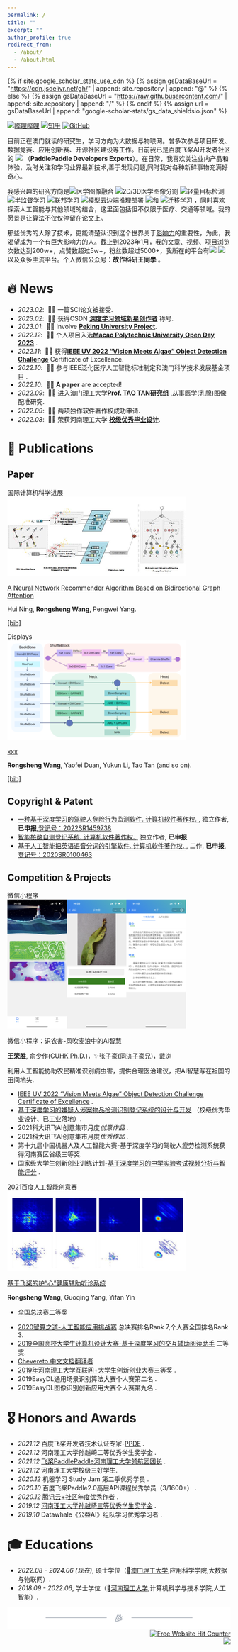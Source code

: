 ```yaml
---
permalink: /
title: ""
excerpt: ""
author_profile: true
redirect_from: 
  - /about/
  - /about.html
---
```


{% if site.google_scholar_stats_use_cdn %}
{% assign gsDataBaseUrl = "https://cdn.jsdelivr.net/gh/" | append: site.repository | append: "@" %}
{% else %}
{% assign gsDataBaseUrl = "https://raw.githubusercontent.com/" | append: site.repository | append: "/" %}
{% endif %}
{% assign url = gsDataBaseUrl | append: "google-scholar-stats/gs_data_shieldsio.json" %}

<span class='anchor' id='about-me'></span>

<!--a href="https://space.bilibili.com/383478933"><img src="../images/logo_bilibili.png" width="auto" height="30px" alt="logo_bilibili" /></a>
<a href="https://www.zhihu.com/people/wang-rong-sheng-74"><img src="../images/logo_zhihu.png" width="auto" height="30px" alt="logo_zhihu" /></a>
<a href="https://mianbaoduo.com/o/ergg/work"><img src="../images/logo_mbd.png" width="auto" height="30px" alt="logo_mbd" /></a>
<a href="https://blog.csdn.net/u014297502"><img src="../images/logo_csdn.png" width="auto" height="30px" alt="logo_csdn" /></a-->

[![哔哩哔哩](https://img.shields.io/badge/dynamic/json?url=https%3A%2F%2Fapi.swo.moe%2Fstats%2Fbilibili%2F383478933&query=count&color=282c34&label=%E5%93%94%E5%93%A9%E5%93%94%E5%93%A9&labelColor=7164db&logo=data%3Aimage%2Fpng%3Bbase64%2CiVBORw0KGgoAAAANSUhEUgAAAGAAAABgCAYAAADimHc4AAAD7ElEQVR4nO2dW9WrMBCFK6ESkFAJSKiESqgEHCABCZWAhEpAAhL2ecik5dDc%2FpXLBDLfWnlqy0xmJ5BMQnq5CIIgCIIgCIIgCIIgCEIBAHQAemYfrgCunD6wAKAHsEKxALgx+bCQD8%2FS9tmgVqeDr1lLigDgZvDhXso+K9TyTBQRwRJ8AHjntl0Flh5QRAQK%2FmKxPeayWx2OXpBNBKiHvi34b7T2MC4pAvW6twR%2FRwkRKPizBN8CgEcuESj4Lwm+BwBjahEk+H8EwJRKhOaCDzW8e1JLfkUUH1NgmR3XmHffHR1l+72BSs8d7w8U+JDAnZERQMcV+CtUi7dNqFqibB4J7vtrq7xKCuAasbTMXCL4T+5aVk6+2xHUrWdhruAR6HIJcOeu2UHI8zyAe2ytWfEdWz9PVvQ8YAmIQ5dDAB9LFsMVAv8oMO2zAGrC5WNIarRiAuKR9jYEd9pY08aa6uUzIHGRdkgKd8pY0yc1WjEBAqypDYoAG0QAZkQAZkQAZkQAZk4vANQenjsSzS3I%2FwcSbXU5jQBUkRtdf4Rar90v8kSv3+I3ffCCSpk8I%2Fw+lgDkdI%2Fv2rEp2CaiWm1AsDQLlDAD+dlFXLMeAaCSeLZdaSFE5VUQNot38cKuEeBgAsSuG0flVZBmEanbXfNQAsS0fgBYIn2fIu3%2FBBMHEyBmDXlFfA8IzeHb+Ems4WAChKykrVA9ZfsQTL57jXzRg4A5wC%2FA8N4ADiZAZwm2XjW75Qh2KOTfA0p4kygPw28OJcCVgn3nDnYo2EwEYRgGH0qAMyICMCMCMCMCMCMCMCMCMCMCfP3qwHDOQ4AAUekTk8FaBRihJnZdYbvtCGC7LvmkM63GjVDINPFrQgCq5ETXfmMzI90FXzPvfqt7x4rEu%2FZaEcCUxFvgz2zO+BUn6UkoaEEAsptiMSX5e8FoRYCN7cVgb4Vq7U%2FH50Pq4JNP7Qiw8UFnJwcK+tXy+Wj6PLEvPgHSHv5UgwA1IQIwwyFAyLJin9RoxYgAzAQIkPwNmf26busC+OIx5TDqo5nDT+F%2FSS%2F9CYzwb+No49zNy2evkYv0LywGGAXUvp6eSneycqOic0w20k7CNgKE7jJunSGLACTCxF27ylmQc98T5MQUH49swd+I0HPXslLKnT0N+wnkrTKi9JZL%2FL9i1SorMmdeQ4TQQ7OFMxIMzGD45w8nUL1im7efENZLJpgPSw0pfz0cdt4U3230Td%2FTvx2R6d2FrHhEWLkq5PELOMsRPHCPnAZGv1xJteL7jbJiaW3sB2nDvPC%2FosSYvjRQz4cJ6n7KO3rYQL7M+L6nVtfDVRAEQRAEQRAEQRAEIZ5%2FSAXmdfXaoQsAAAAASUVORK5CYII%3D&suffix=+%E5%85%B3%E6%B3%A8&cacheSeconds=3600)](https://space.bilibili.com/383478933)
[![知乎](https://img.shields.io/badge/dynamic/json?url=https%3A%2F%2Fapi.swo.moe%2Fstats%2Fzhihu%2Fwang-rong-sheng-74&query=count&color=282c34&label=%E7%9F%A5%E4%B9%8E&labelColor=0084ff&logo=zhihu&logoColor=ffffff&suffix=+%E5%85%B3%E6%B3%A8&cacheSeconds=3600)](https://www.zhihu.com/people/wang-rong-sheng-74)
[![GitHub](https://img.shields.io/badge/dynamic/json?url=https%3A%2F%2Fapi.swo.moe%2Fstats%2Fgithub%2Fwangrongsheng&query=count&color=181717&label=GitHub&labelColor=282c34&logo=github&suffix=+follows&cacheSeconds=3600)](https://github.com/wangrongsheng)

目前正在澳门就读的研究生，学习方向为大数据与物联网。曾多次参与项目研发、数据竞赛、应用创新赛、开源社区建设等工作。日前我已是百度飞桨AI开发者社区的 ![](https://img.shields.io/badge/PPDE-green) （<strong><span id='total_cit'>PaddlePaddle Developers Experts</span></strong>）。在日常，我喜欢关注业内产品和体验，及时关注和学习业界最新技术,善于发现问题,同时我对各种新鲜事物充满好奇心。

我感兴趣的研究方向是![医学图像融合](https://img.shields.io/badge/-%E5%8C%BB%E5%AD%A6%E5%9B%BE%E5%83%8F%E8%9E%8D%E5%90%88-blue) ![2D/3D医学图像分割](https://img.shields.io/badge/-2D%2F3D%E5%8C%BB%E5%AD%A6%E5%9B%BE%E5%83%8F%E5%88%86%E5%89%B2-lightgrey) ![轻量目标检测](https://img.shields.io/badge/-%E8%BD%BB%E9%87%8F%E7%9B%AE%E6%A0%87%E6%A3%80%E6%B5%8B-red) ![半监督学习](https://img.shields.io/badge/-%E5%8D%8A%E7%9B%91%E7%9D%A3%E5%AD%A6%E4%B9%A0-orange) ![联邦学习](https://img.shields.io/badge/-%E8%81%94%E9%82%A6%E5%AD%A6%E4%B9%A0-yellow) ![模型云边端推理部署](https://img.shields.io/badge/-%E6%A8%A1%E5%9E%8B%E4%BA%91%E8%BE%B9%E7%AB%AF%E6%8E%A8%E7%90%86%E9%83%A8%E7%BD%B2-yellowgreen) ![](https://img.shields.io/badge/-%E5%B0%8F%E6%A0%B7%E6%9C%AC%E5%AD%A6%E4%B9%A0-orange)和 ![迁移学习](https://img.shields.io/badge/-%E8%BF%81%E7%A7%BB%E5%AD%A6%E4%B9%A0-green) ，同时喜欢探索人工智能与其他领域的结合，这里面包括但不仅限于医疗、交通等领域。我的愿景是让算法不仅仅停留在论文上。

那些优秀的人除了技术，更能清楚认识到这个世界关于[影响力](https://wiki.mbalib.com/wiki/%E5%BD%B1%E5%93%8D%E5%8A%9B)的重要性，为此，我渴望成为一个有巨大影响力的人。截止到2023年1月，我的文章、视频、项目浏览次数达到200w+，点赞数超过5w+，粉丝数超过5000+，我所在的平台有[![](https://img.shields.io/badge/-CSDN-brightgreen)](https://blog.csdn.net/u014297502) [![](https://img.shields.io/badge/-BiliBili-lightgrey)](https://space.bilibili.com/383478933?spm_id_from=333.1007.0.0) 以及众多主流平台。个人微信公众号：**故作科研王同學** 。

# 🔥 News
- *2023.02*: &nbsp;🎉🎉 一篇SCI论文被接受.
- *2023.02*: &nbsp;🎉🎉 获得CSDN [**深度学习领域新星创作者**](https://blog.csdn.net/u014297502) 称号.
- *2023.01*: &nbsp;🎉🎉 Involve [**Peking University Project**](https://www.pku.edu.cn/).
- *2022.12*: &nbsp;🎉🎉 个人项目入选[**Macao Polytechnic University Open Day 2023**](https://www.mpu.edu.mo/openday2023/index_e.html) .
- *2022.11*: &nbsp;🎉🎉 获得[**IEEE UV 2022 “Vision Meets Algae” Object Detection Challenge**](https://tianchi.aliyun.com/competition/entrance/532036/introduction?spm=5176.12281957.0.0.63ac3eafippBVb) Certificate of Excellence. 
- *2022.10*: &nbsp;🎉🎉 参与IEEE泛化医疗人工智能标准制定和澳门科学技术发展基金项目[](https://www.fdct.gov.mo/zh_tw/index.html) . 
- *2022.10*: &nbsp;🎉🎉 **A paper** are accepted! 
- *2022.09*: &nbsp;🎉🎉 进入澳门理工大学[**Prof. TAO TAN研究组**](https://scholar.google.com/citations?hl=zh-CN&user=lLg3WRkAAAAJ) ,从事医学(乳腺)图像配准研究. 
- *2022.09*: &nbsp;🎉🎉 两项独作软件著作权成功申请. 
- *2022.08*: &nbsp;🎉🎉 荣获河南理工大学 [**校级优秀毕业设计**](./images/yxbs.jpg). 

# 📝 Publications

## Paper

<div class='paper-box'><div class='paper-box-image'><div><div class="badge">国际计算机科学进展</div><img src='images/BAGNR.jpg' alt="sym" width="80%"></div></div>
<div class='paper-box-text' markdown="1">

[A Neural Network Recommender Algorithm Based on Bidirectional Graph Attention](https://aics.oajrc.org/ArticleDetail.aspx?cid=12583)

Hui Ning, **Rongsheng Wang**, Pengwei Yang.

<a href="https://aics.oajrc.org/ArticleDetail.aspx?cid=12583#cite">[bib]</a> 
</div>
</div>

<div class='paper-box'><div class='paper-box-image'><div><div class="badge">Displays</div><img src='images/sci1.png' alt="sym" width="80%"></div></div>
<div class='paper-box-text' markdown="1">

[xxx](xxx)

**Rongsheng Wang**, Yaofei Duan, Yukun Li, Tao Tan (and so on).

<a href="https://aics.oajrc.org/ArticleDetail.aspx?cid=12583#cite">[bib]</a>
</div>
</div>

## Copyright & Patent

- [一种基于深度学习的驾驶人危险行为监测软件. 计算机软件著作权. ](http://www.ccopyright.com.cn/), 独立作者, **已申报**,[登记号：2022SR1459738](../images/rz1.jpg)
- [智能核酸自测登记系统. 计算机软件著作权. ](http://www.ccopyright.com.cn/), 独立作者, **已申报**
- [基于人工智能把英语语音分词的引擎软件. 计算机软件著作权. ](http://www.ccopyright.com.cn/), 二作, **已申报**,[登记号：2020SR0100463](../images/rz2.jpg)

## Competition & Projects

<div class='paper-box'><div class='paper-box-image'><div><div class="badge">微信小程序</div><img src='images/easydl_wechat.png' alt="sym" width="80%"></div></div>
<div class='paper-box-text' markdown="1">

微信小程序：识农害-风吹麦浪中的AI智慧

**王荣胜**, 俞少作([CUHK Ph.D.](https://www.cuhk.edu.hk/chinese/index.html))，✨张子豪([同济子豪兄](https://space.bilibili.com/1900783/?spm_id_from=333.999.0.0))，戴浏
  
利用人工智能协助农民精准识别病虫害，提供合理医治建议，把AI智慧写在祖国的田间地头.
</div>
</div>

- [IEEE UV 2022 “Vision Meets Algae” Object Detection Challenge Certificate of Excellence](../images/ieee-uv-22.png)  .
- [基于深度学习的嫌疑人涉案物品检测识别登记系统的设计与开发](http://cst.hpu.edu.cn/) （校级优秀毕业设计、已工业落地）.
- 2021科大讯飞AI创意集市月度*创意作品* .
- 2021科大讯飞AI创意集市月度*优秀作品* .
- 第十九届中国机器人及人工智能大赛-基于深度学习的驾驶人疲劳检测系统获得河南赛区省级三等奖.
- 国家级大学生创新创业训练计划-[基于深度学习的中学实验考试视频分析与智能评分](http://gjcxcy.bjtu.edu.cn/NewLXItemListForStudentDetail.aspx?ItemNo=824776&year=2021&type=student&IsLXItem=0) .

<div class='paper-box'><div class='paper-box-image'><div><div class="badge">2021百度人工智能创意赛</div><img src='images/hx.jpg' alt="sym" width="80%"></div></div>
<div class='paper-box-text' markdown="1">

[基于飞桨的护“心”健康辅助听诊系统](https://www.geekpark.net/news/295464)

**Rongsheng Wang**, Guoqing Yang, Yifan Yin
  
- 全国总决赛二等奖
</div>
</div>

- [2020智算之道-人工智能应用挑战赛](https://www.heywhale.com/home/competition/5f34b039a5c0e8002d5d008e/leaderboard) 总决赛排名Rank 7,个人赛全国排名Rank 3.
- [2019全国高校大学生计算机设计大赛-基于深度学习的交互辅助阅读助手](https://www.bilibili.com/video/BV1GV411J7bM/?spm_id_from=333.999.0.0&vd_source=c739db1ebdd361d47af5a0b8497417db) 二等奖.
- [Chevereto 中文文档翻译者](https://v3-docs.chevereto.com/)
- [2019年河南理工大学互联网+大学生创新创业大赛三等奖](../images/js1.jpg) .
- 2019EasyDL通用场景识别算法大赛个人赛第二名 .
- 2019EasyDL图像识别创新应用大赛个人赛第九名 .


# 🎖 Honors and Awards
- *2021.12* 百度飞桨开发者技术认证专家-[PPDE](https://www.paddlepaddle.org.cn/ppdemd?n=/ppdemd/%E7%8E%8B%E8%8D%A3%E8%83%9C) . 
- *2021.12* 河南理工大学孙越崎二等优秀学生奖学金 .
- *2021.12* [飞桨PaddlePaddle河南理工大学领航团团长](https://www.paddlepaddle.org.cn/ppdenavigategroup) .
- *2021.12* 河南理工大学校级三好学生.
- *2020.12* 机器学习 Study Jam 第二季优秀学员 .
- *2020.10* 百度飞桨Paddle2.0高层API课程优秀学员（3/1600+） .
- *2020.12* [腾讯云+社区年度优秀作者](../images/txy.png) . 
- *2019.12* [河南理工大学孙越崎三等优秀学生奖学金](../images/syq1.jpg) . 
- *2019.10* Datawhale《公益AI》组队学习优秀学习者 .

# 🎓 Educations
- *2022.08 - 2024.06 (现在)*, 硕士学位（🏫[澳门理工大学](https://www.mpu.edu.mo/en/index.php),应用科学学院,大数据与物联网）. 
- *2018.09 - 2022.06*, 学士学位（🏫[河南理工大学](http://www.hpu.edu.cn/www/),计算机科学与技术学院,人工智能）. 

<center><img src='../images/footer.png' /></center>

<div align='right'><a href='https://www.free-website-hit-counter.com'><img src='https://www.free-website-hit-counter.com/c.php?d=9&id=140872&s=12' border='0' alt='Free Website Hit Counter'></a></div>

<div align='right'><a href='../time.txt'><img src='https://img.shields.io/badge/Timescale-FDB515.svg?style=for-the-badge&logo=Timescale&logoColor=black' border='0'></a></div>



